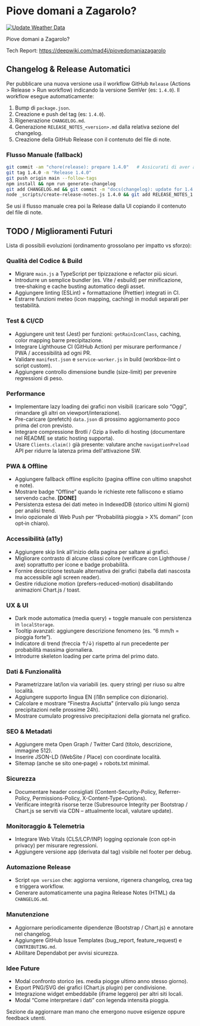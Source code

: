 # Piove domani a Zagarolo?

[![Update Weather Data](https://github.com/mad4j/piovedomaniazagarolo/actions/workflows/build.yml/badge.svg)](https://github.com/mad4j/piovedomaniazagarolo/actions/workflows/build.yml)

Piove domani a Zagarolo?

Tech Report: <https://deepwiki.com/mad4j/piovedomaniazagarolo>

## Changelog & Release Automatici

Per pubblicare una nuova versione usa il workflow GitHub `Release` (Actions > Release > Run workflow) indicando la versione SemVer (es: `1.4.0`). Il workflow esegue automaticamente:

1. Bump di `package.json`.
2. Creazione e push del tag (es: `1.4.0`).
3. Rigenerazione `CHANGELOG.md`.
4. Generazione `RELEASE_NOTES_<version>.md` dalla relativa sezione del changelog.
5. Creazione della GitHub Release con il contenuto del file di note.

### Flusso Manuale (fallback)
```bash
git commit -am "chore(release): prepare 1.4.0"   # Assicurati di aver aggiornato la versione
git tag 1.4.0 -m "Release 1.4.0"
git push origin main --follow-tags
npm install && npm run generate-changelog
git add CHANGELOG.md && git commit -m "docs(changelog): update for 1.4.0" && git push
node _scripts/create-release-notes.js 1.4.0 && git add RELEASE_NOTES_1.4.0.md && git commit -m "docs: add release notes 1.4.0" && git push
```

Se usi il flusso manuale crea poi la Release dalla UI copiando il contenuto del file di note.

## TODO / Miglioramenti Futuri

Lista di possibili evoluzioni (ordinamento grossolano per impatto vs sforzo):

### Qualità del Codice & Build

- Migrare `main.js` a TypeScript per tipizzazione e refactor più sicuri.
- Introdurre un semplice bundler (es. Vite / esbuild) per minificazione, tree‑shaking e cache busting automatico degli asset.
- Aggiungere linting (ESLint) + formattazione (Prettier) integrati in CI.
- Estrarre funzioni meteo (icon mapping, caching) in moduli separati per testabilità.

### Test & CI/CD

- Aggiungere unit test (Jest) per funzioni: `getRainIconClass`, caching, color mapping barre precipitazione.
- Integrare Lighthouse CI (GitHub Action) per misurare performance / PWA / accessibilità ad ogni PR.
- Validare `manifest.json` e `service-worker.js` in build (workbox-lint o script custom).
- Aggiungere controllo dimensione bundle (size-limit) per prevenire regressioni di peso.

### Performance

- Implementare lazy loading dei grafici non visibili (caricare solo “Oggi”, rimandare gli altri on viewport/interazione).
- Pre-caricare (prefetch) `data.json` di prossimo aggiornamento poco prima del cron previsto.
- Integrare compressione Brotli / Gzip a livello di hosting (documentare nel README se static hosting supporta).
- Usare `Clients.claim()` già presente: valutare anche `navigationPreload` API per ridurre la latenza prima dell'attivazione SW.

### PWA & Offline

- Aggiungere fallback offline esplicito (pagina offline con ultimo snapshot e note).
- Mostrare badge “Offline” quando le richieste rete falliscono e stiamo servendo cache. **[DONE]**
- Persistenza estesa dei dati meteo in IndexedDB (storico ultimi N giorni) per analisi trend.
- Invio opzionale di Web Push per “Probabilità pioggia > X% domani” (con opt‑in chiaro).

### Accessibilità (a11y)

- Aggiungere skip link all’inizio della pagina per saltare ai grafici.
- Migliorare contrasto di alcune classi colore (verificare con Lighthouse / axe) soprattutto per icone e badge probabilità.
- Fornire descrizione testuale alternativa dei grafici (tabella dati nascosta ma accessibile agli screen reader).
- Gestire riduzione motion (prefers-reduced-motion) disabilitando animazioni Chart.js / toast.

### UX & UI

- Dark mode automatica (media query) + toggle manuale con persistenza in `localStorage`.
- Tooltip avanzati: aggiungere descrizione fenomeno (es. “6 mm/h = pioggia forte”).
- Indicatore di trend (freccia ↑/↓) rispetto al run precedente per probabilità massima giornaliera.
- Introdurre skeleton loading per carte prima del primo dato.

### Dati & Funzionalità

- Parametrizzare lat/lon via variabili (es. query string) per riuso su altre località.
- Aggiungere supporto lingua EN (i18n semplice con dizionario).
- Calcolare e mostrare “Finestra Asciutta” (intervallo più lungo senza precipitazioni nelle prossime 24h).
- Mostrare cumulato progressivo precipitazioni della giornata nel grafico.

### SEO & Metadati

- Aggiungere meta Open Graph / Twitter Card (titolo, descrizione, immagine 512).
- Inserire JSON-LD (WebSite / Place) con coordinate località.
- Sitemap (anche se sito one‑page) + robots.txt minimal.

### Sicurezza

- Documentare header consigliati (Content-Security-Policy, Referrer-Policy, Permissions-Policy, X-Content-Type-Options).
- Verificare integrità risorse terze (Subresource Integrity per Bootstrap / Chart.js se serviti via CDN – attualmente locali, valutare update).

### Monitoraggio & Telemetria

- Integrare Web Vitals (CLS/LCP/INP) logging opzionale (con opt‑in privacy) per misurare regressioni.
- Aggiungere versione app (derivata dal tag) visibile nel footer per debug.

### Automazione Release

- Script `npm version` che: aggiorna versione, rigenera changelog, crea tag e triggera workflow.
- Generare automaticamente una pagina Release Notes (HTML) da `CHANGELOG.md`.

### Manutenzione

- Aggiornare periodicamente dipendenze (Bootstrap / Chart.js) e annotare nel changelog.
- Aggiungere GitHub Issue Templates (bug_report, feature_request) e `CONTRIBUTING.md`.
- Abilitare Dependabot per avvisi sicurezza.

### Idee Future

- Modal confronto storico (es. media piogge ultimo anno stesso giorno).
- Export PNG/SVG dei grafici (Chart.js plugin) per condivisione.
- Integrazione widget embeddabile (iframe leggero) per altri siti locali.
- Modal “Come interpretare i dati” con legenda intensità pioggia.

Sezione da aggiornare man mano che emergono nuove esigenze oppure feedback utenti.